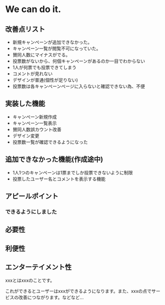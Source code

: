 # We can do it.

## 改善点リスト
* 新規キャンペーンが追加できなかった。
* キャンペーン一覧が閲覧不可になっていた。
* 賛同人数にマイナスがでる。
* 投票数がないから、何個キャンペーンがあるのか一目でわからない
* 1人が何票でも投票できてしまう
* コメントが見れない
* デザインが普通(個性が足りない)
* 投票数は各キャンペーンページに入らないと確認できない為、不便

## 実装した機能
* キャンぺーン新規作成
* キャンペーン一覧表示
* 賛同人数誤カウント改善
* デザイン変更
* 投票数一覧が確認できるようになった

## 追加できなかった機能(作成途中)
* 1人1つのキャンペーンは1票までしか投票できないように制限
* 投票したユーザー名とコメントを表示する機能

## アピールポイント
### できるようにしました
## 必要性
## 利便性
## エンターテイメント性
xxxとはxxxのことです。

これができるとユーザーはxxxができるようになります。また、xxxの点でサービスの改善につながります。などなど...
